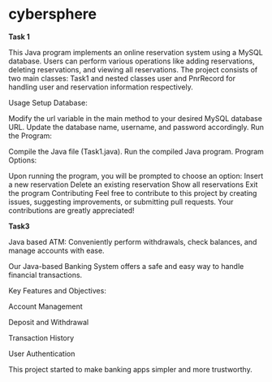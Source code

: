 # cybersphere
**Task 1**

This Java program implements an online reservation system using a MySQL database. Users can perform various operations like adding reservations, deleting reservations, and viewing all reservations. The project consists of two main classes: Task1 and nested classes user and PnrRecord for handling user and reservation information respectively.

Usage Setup Database:

Modify the url variable in the main method to your desired MySQL database URL. Update the database name, username, and password accordingly. Run the Program:

Compile the Java file (Task1.java). Run the compiled Java program. Program Options:

Upon running the program, you will be prompted to choose an option: Insert a new reservation Delete an existing reservation Show all reservations Exit the program Contributing Feel free to contribute to this project by creating issues, suggesting improvements, or submitting pull requests. Your contributions are greatly appreciated!

**Task3**


Java based ATM: Conveniently perform withdrawals, check balances, and manage accounts with ease.

Our Java-based Banking System offers a safe and easy way to handle financial transactions.

Key Features and Objectives:

Account Management

Deposit and Withdrawal

Transaction History

User Authentication

This project started to make banking apps simpler and more trustworthy.
